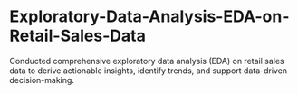 # Exploratory-Data-Analysis-EDA-on-Retail-Sales-Data
Conducted comprehensive exploratory data analysis (EDA) on retail sales data to derive actionable insights, identify trends, and support data-driven decision-making.
